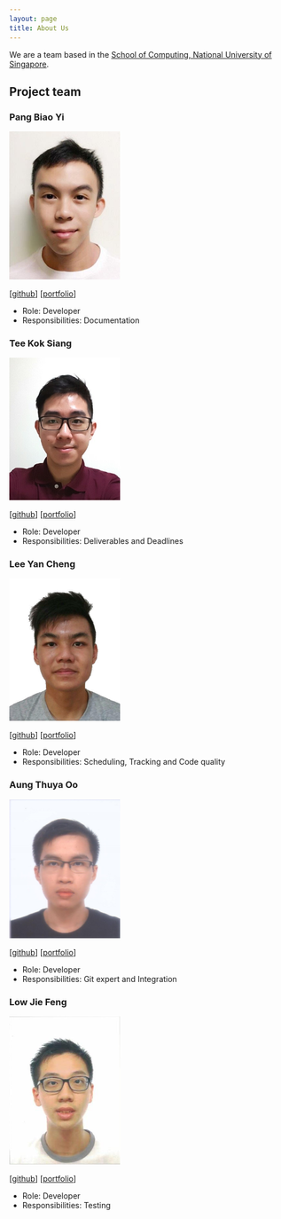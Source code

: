 ```yaml
---
layout: page
title: About Us
---
```


We are a team based in the [School of Computing, National University of Singapore](http://www.comp.nus.edu.sg).

## Project team

### Pang Biao Yi

<img src="images/schoolex.png" width="200px">

[[github](http://github.com/schoolex)]
[[portfolio](team/pangbiaoyi.md)]

- Role: Developer
- Responsibilities: Documentation

### Tee Kok Siang

<img src="images/teekoksiang.png" width="200px">

[[github](http://github.com/teekoksiang)]
[[portfolio](team/teekoksiang.md)]

- Role: Developer
- Responsibilities: Deliverables and Deadlines

### Lee Yan Cheng

<img src="images/yanchenglee98.png" width="200px">

[[github](http://github.com/yanchenglee98)]
[[portfolio](team/yanchenglee98.md)]

- Role: Developer
- Responsibilities: Scheduling, Tracking and Code quality

### Aung Thuya Oo

<img src="images/athuyaoo.png" width="200px">

[[github](http://github.com/athuyaoo)]
[[portfolio](team/aungthuyaoo.md)]

- Role: Developer
- Responsibilities: Git expert and Integration

### Low Jie Feng

<img src="images/lowjiefeng1998.png" width="200px">

[[github](http://github.com/lowjiefeng1998)]
[[portfolio](team/lowjiefeng1998.md)]

- Role: Developer
- Responsibilities: Testing
